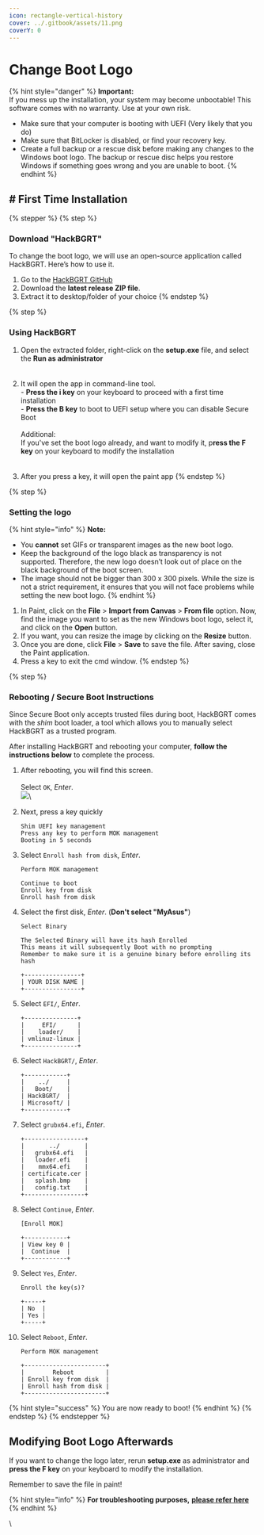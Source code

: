 ```yaml
---
icon: rectangle-vertical-history
cover: ../.gitbook/assets/11.png
coverY: 0
---
```


# Change Boot Logo

{% hint style="danger" %}
**Important:**\
If you mess up the installation, your system may become unbootable! This software comes with no warranty. Use at your own risk.

* Make sure that your computer is booting with UEFI (Very likely that you do)
* Make sure that BitLocker is disabled, or find your recovery key.
* Create a full backup or a rescue disk before making any changes to the Windows boot logo. The backup or rescue disc helps you restore Windows if something goes wrong and you are unable to boot.
{% endhint %}

## # First Time Installation

{% stepper %}
{% step %}
### Download "HackBGRT"

To change the boot logo, we will use an open-source application called HackBGRT. Here’s how to use it.

1. Go to the [HackBGRT GitHub](https://github.com/Metabolix/HackBGRT/releases)
2. Download the **latest release ZIP file**.
3. Extract it to desktop/folder of your choice
{% endstep %}

{% step %}
### Using HackBGRT

1. Open the extracted folder, right-click on the **setup.exe** file, and select the **Run as administrator**\
   \
   <img src="../.gitbook/assets/image (9).png" alt="" data-size="original">&#x20;
2. It will open the app in command-line tool. \
   \- **Press the i key** on your keyboard to proceed with a first time installation\
   \- **Press the B key** to boot to UEFI setup where you can disable Secure Boot\
   \
   Additional:\
   If you've set the boot logo already, and want to modify it, p**ress the F key** on your keyboard to modify the installation \
   &#x20;\
   <img src="../.gitbook/assets/image (10).png" alt="" data-size="original">
3. After you press a key, it will open the paint app
{% endstep %}

{% step %}
### Setting the logo

{% hint style="info" %}
**Note:**

* You **cannot** set GIFs or transparent images as the new boot logo.
* Keep the background of the logo black as transparency is not supported. Therefore, the new logo doesn’t look out of place on the black background of the boot screen.
* The image should not be bigger than 300 x 300 pixels. While the size is not a strict requirement, it ensures that you will not face problems while setting the new boot logo.
{% endhint %}

1. In Paint, click on the **File** > **Import from Canvas** > **From file** option. Now, find the image you want to set as the new Windows boot logo, select it, and click on the **Open** button.
2. If you want, you can resize the image by clicking on the **Resize** button.
3. Once you are done, click **File** > **Save** to save the file. After saving, close the Paint application.
4. Press a key to exit the cmd window.
{% endstep %}

{% step %}
### Rebooting / Secure Boot Instructions

Since Secure Boot only accepts trusted files during boot, HackBGRT comes with the _shim_ boot loader, a tool which allows you to manually select HackBGRT as a trusted program.&#x20;

After installing HackBGRT and rebooting your computer, **follow the instructions below** to complete the process.



1. After rebooting, you will find this screen.\
   \
   Select `OK`,  _Enter_.\
   ![](<../.gitbook/assets/image (11).png>)\

2.  Next, press a key quickly

    ```
    Shim UEFI key management
    Press any key to perform MOK management
    Booting in 5 seconds
    ```


3.  Select `Enroll hash from disk`, _Enter_.&#x20;

    ```
    Perform MOK management

    Continue to boot
    Enroll key from disk
    Enroll hash from disk
    ```


4.  Select the first disk, _Enter_. (**Don't select "MyAsus"**)

    ```
    Select Binary

    The Selected Binary will have its hash Enrolled
    This means it will subsequently Boot with no prompting
    Remember to make sure it is a genuine binary before enrolling its hash

    +----------------+
    | YOUR DISK NAME |
    +----------------+
    ```


5.  Select `EFI/`, _Enter_.

    ```
    +---------------+
    |     EFI/      |
    |    loader/    |
    | vmlinuz-linux |
    +---------------+
    ```


6.  Select `HackBGRT/`, _Enter_.

    ```
    +------------+
    |    ../     |
    |   Boot/    |
    | HackBGRT/  |
    | Microsoft/ |
    +------------+
    ```


7.  Select `grubx64.efi`, _Enter_.

    ```
    +-----------------+
    |       ../       |
    |   grubx64.efi   |
    |   loader.efi    |
    |    mmx64.efi    |
    | certificate.cer |
    |   splash.bmp    |
    |   config.txt    |
    +-----------------+
    ```


8.  Select `Continue`, _Enter_.

    ```
    [Enroll MOK]

    +------------+
    | View key 0 |
    |  Continue  |
    +------------+
    ```


9.  Select `Yes`, _Enter_.

    ```
    Enroll the key(s)?

    +-----+
    | No  |
    | Yes |
    +-----+
    ```


10. Select `Reboot`, _Enter_.

    ```
    Perform MOK management

    +-----------------------+
    |        Reboot         |
    | Enroll key from disk  |
    | Enroll hash from disk |
    +-----------------------+
    ```



{% hint style="success" %}
You are now ready to boot!
{% endhint %}
{% endstep %}
{% endstepper %}

## Modifying Boot Logo Afterwards

If you want to change the logo later, rerun **setup.exe** as administrator and **press the F key** on your keyboard to modify the installation.

Remember to save the file in paint!

{% hint style="info" %}
**For troubleshooting purposes,** [**please refer here**](https://github.com/Metabolix/HackBGRT/tree/v2.5.2?tab=readme-ov-file#troubleshooting)
{% endhint %}

\
